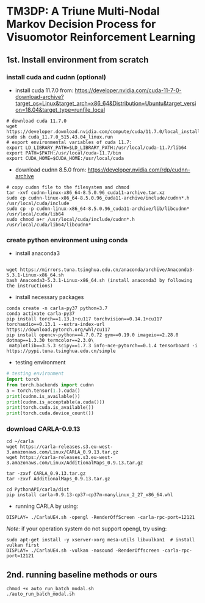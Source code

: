
# TM3DP: A Triune Multi-Nodal Markov Decision Process for Visuomotor Reinforcement Learning


## 1st. Install environment from scratch

### install cuda and cudnn (optional)
- install cuda 11.7.0 from: https://developer.nvidia.com/cuda-11-7-0-download-archive?target_os=Linux&target_arch=x86_64&Distribution=Ubuntu&target_version=18.04&target_type=runfile_local
```shell
# download cuda 11.7.0
wget https://developer.download.nvidia.com/compute/cuda/11.7.0/local_installers/cuda_11.7.0_515.43.04_linux.run
sudo sh cuda_11.7.0_515.43.04_linux.run
# export environmental variables of cuda 11.7:
export LD_LIBRARY_PATH=$LD_LIBRARY_PATH:/usr/local/cuda-11.7/lib64
export PATH=$PATH:/usr/local/cuda-11.7/bin
export CUDA_HOME=$CUDA_HOME:/usr/local/cuda
```

- download cudnn 8.5.0 from: https://developer.nvidia.com/rdp/cudnn-archive
```shell
# copy cudnn file to the filesystem and chmod
tar -xvf cudnn-linux-x86_64-8.5.0.96_cuda11-archive.tar.xz
sudo cp cudnn-linux-x86_64-8.5.0.96_cuda11-archive/include/cudnn*.h /usr/local/cuda/include
sudo cp -p cudnn-linux-x86_64-8.5.0.96_cuda11-archive/lib/libcudnn* /usr/local/cuda/lib64
sudo chmod a+r /usr/local/cuda/include/cudnn*.h /usr/local/cuda/lib64/libcudnn*
```


### create python environment using conda

- install anaconda3
```shell

wget https://mirrors.tuna.tsinghua.edu.cn/anaconda/archive/Anaconda3-5.3.1-Linux-x86_64.sh
bash Anaconda3-5.3.1-Linux-x86_64.sh (install anaconda3 by following the instructions)
```
- install necessary packages
```shell
conda create -n carla-py37 python=3.7
conda activate carla-py37
pip install torch==1.13.1+cu117 torchvision==0.14.1+cu117 torchaudio==0.13.1 --extra-index-url https://download.pytorch.org/whl/cu117
pip install opencv-python==4.7.0.72 gym==0.19.0 imageio==2.28.0 dotmap==1.3.30 termcolor==2.3.0\
 matplotlib==3.5.3 scipy==1.7.3 info-nce-pytorch==0.1.4 tensorboard -i https://pypi.tuna.tsinghua.edu.cn/simple
```

- testing environment 
```python
# testing environment 
import torch
from torch.backends import cudnn
a = torch.tensor(1.).cuda()
print(cudnn.is_available())
print(cudnn.is_acceptable(a.cuda()))
print(torch.cuda.is_available())
print(torch.cuda.device_count())
```


### download CARLA-0.9.13
```shell
cd ~/carla
wget https://carla-releases.s3.eu-west-3.amazonaws.com/Linux/CARLA_0.9.13.tar.gz
wget https://carla-releases.s3.eu-west-3.amazonaws.com/Linux/AdditionalMaps_0.9.13.tar.gz

tar -zxvf CARLA_0.9.13.tar.gz
tar -zxvf AdditionalMaps_0.9.13.tar.gz

cd PythonAPI/carla/dist
pip install carla-0.9.13-cp37-cp37m-manylinux_2_27_x86_64.whl
```

- running CARLA by using:
```shell
DISPLAY= ./CarlaUE4.sh -opengl -RenderOffScreen -carla-rpc-port=12121
```

*Note*: if your operation system do not support opengl, try using:
```shell
sudo apt-get install -y xserver-xorg mesa-utils libvulkan1  # install vulkan first
DISPLAY= ./CarlaUE4.sh -vulkan -nosound -RenderOffscreen -carla-rpc-port=12121
```

## 2nd. running baseline methods or ours

```shell
chmod +x auto_run_batch_modal.sh
./auto_run_batch_modal.sh
```
